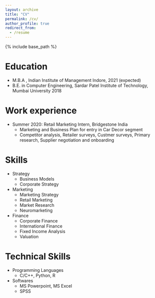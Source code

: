 ```yaml
---
layout: archive
title: "CV"
permalink: /cv/
author_profile: true
redirect_from:
  - /resume
---
```


{% include base_path %}

Education
======
* M.B.A , Indian Institute of Management Indore, 2021 (expected)
* B.E. in Computer Engineering, Sardar Patel Institute of Technology, Mumbai University 2018
<!--- * Ph.D in Version Control Theory, GitHub University, 2018 (expected) --->

Work experience
======
* Summer 2020: Retail Marketing Intern, Bridgestone India
  * Marketing and Business Plan for entry in Car Decor segment
  * Competitor analysis, Retailer surveys, Custmer surveys, Primary research, Supplier negotiation and onboarding
  <!---* Supervisor: Professor Git --->

  
Skills
======
* Strategy
  * Business Models
  * Corporate Strategy
* Marketing
  * Marketing Strategy
  * Retail Marketing
  * Market Research
  * Neuromarketing
* Finance
  * Corporate Finance
  * International Finance
  * Fixed Income Analysis
  * Valuation

Technical Skills
======
* Programming Languages
  * C/C++, Python, R
* Softwares
  * MS Powerpoint, MS Excel
  * SPSS




<!--- # Talks --->

<!--- ====== --->
 
<!--- <ul>{% for post in site.talks %} --->
 
<!--- {% include archive-single-talk-cv.html %} --->
 
<!--- {% endfor %}</ul> --->
 
 

<!--- # Teaching --->

<!--- # ====== --->
 
<!--- # <ul>{% for post in site.teaching %} --->
 
<!--- #   {% include archive-single-cv.html %} --->
 
<!--- # {% endfor %}</ul> --->
  

<!--- # Service and leadership --->

<!--- # ====== --->

<!--- # * Currently signed in to 43 different slack teams --->

